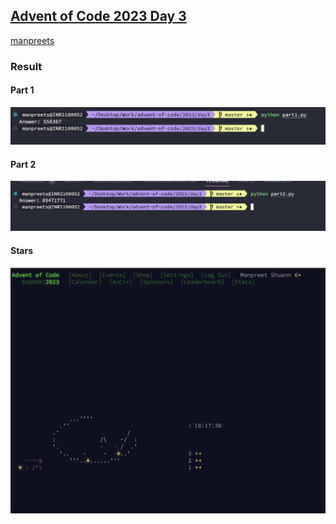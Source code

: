 ## [Advent of Code 2023 Day 3](https://adventofcode.com/2023/day/3)

[manpreets](https://github.com/ManpreetShuann)

### Result

#### Part 1

![Part1](part1.png)

#### Part 2

![Part2](part2.png)

#### Stars

![Stars](stars.png)
